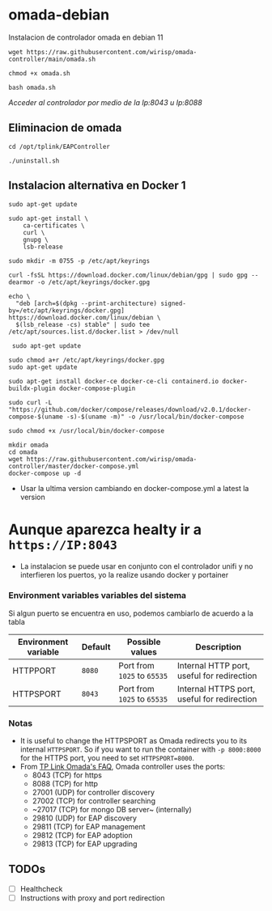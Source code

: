 # omada-debian
Instalacion de controlador omada en debian 11

```
wget https://raw.githubusercontent.com/wirisp/omada-controller/main/omada.sh
```

```
chmod +x omada.sh
```

```
bash omada.sh
```

_Acceder al controlador por medio de la Ip:8043 u Ip:8088_

## Eliminacion de omada

```
cd /opt/tplink/EAPController
```
```
./uninstall.sh
```

## Instalacion alternativa en Docker 1

```
sudo apt-get update
```

```
sudo apt-get install \
    ca-certificates \
    curl \
    gnupg \
    lsb-release
```

```
sudo mkdir -m 0755 -p /etc/apt/keyrings
```

```
curl -fsSL https://download.docker.com/linux/debian/gpg | sudo gpg --dearmor -o /etc/apt/keyrings/docker.gpg
```

```
echo \
  "deb [arch=$(dpkg --print-architecture) signed-by=/etc/apt/keyrings/docker.gpg] https://download.docker.com/linux/debian \
  $(lsb_release -cs) stable" | sudo tee /etc/apt/sources.list.d/docker.list > /dev/null
```

```
 sudo apt-get update
 ```
 
 ```
 sudo chmod a+r /etc/apt/keyrings/docker.gpg
 sudo apt-get update
 ```
 
 ```
 sudo apt-get install docker-ce docker-ce-cli containerd.io docker-buildx-plugin docker-compose-plugin
 ```
 
 ```
 sudo curl -L "https://github.com/docker/compose/releases/download/v2.0.1/docker-compose-$(uname -s)-$(uname -m)" -o /usr/local/bin/docker-compose
 ```
 
 ```
 sudo chmod +x /usr/local/bin/docker-compose
 ```
 
```
mkdir omada
cd omada
wget https://raw.githubusercontent.com/wirisp/omada-controller/master/docker-compose.yml
docker-compose up -d
```
- Usar la ultima version cambiando en docker-compose.yml a latest la version

# Aunque aparezca healty ir a `https://IP:8043`
- La instalacion se puede usar en conjunto con el controlador unifi y no interfieren los puertos, yo la realize usando docker y portainer


### Environment variables variables del sistema
Si algun puerto se encuentra en uso, podemos cambiarlo de acuerdo a la tabla

| Environment variable | Default | Possible values | Description |
| --- | --- | --- | --- |
| HTTPPORT | `8080` | Port from `1025` to `65535` | Internal HTTP port, useful for redirection |
| HTTPSPORT | `8043` | Port from `1025` to `65535` | Internal HTTPS port, useful for redirection |

### Notas

- It is useful to change the HTTPSPORT as Omada redirects you to its internal `HTTPSPORT`.
So if you want to run the container with `-p 8000:8000` for the HTTPS port, you need to set `HTTPSPORT=8000`.
- From [TP Link Omada's FAQ](https://www.tp-link.com/us/support/faq/865), Omada controller uses the ports:
    - 8043 (TCP) for https
    - 8088 (TCP) for http
    - 27001 (UDP) for controller discovery
    - 27002 (TCP) for controller searching
    - ~27017 (TCP) for mongo DB server~ (internally)
    - 29810 (UDP) for EAP discovery
    - 29811 (TCP) for EAP management
    - 29812 (TCP) for EAP adoption
    - 29813 (TCP) for EAP upgrading

## TODOs

- [ ] Healthcheck
- [ ] Instructions with proxy and port redirection
